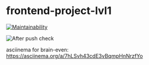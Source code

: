 # frontend-project-lvl1
[![Maintainability](https://api.codeclimate.com/v1/badges/a99a88d28ad37a79dbf6/maintainability)](https://codeclimate.com/github/codeclimate/codeclimate/maintainability)

![After push check](https://github.com/actions/hello-world/workflows/.github/workflows/onPushAction.yml/badge.svg)

asciinema for brain-even:
https://asciinema.org/a/7hLSvh43cdE3vBqmpHnNrzfYo